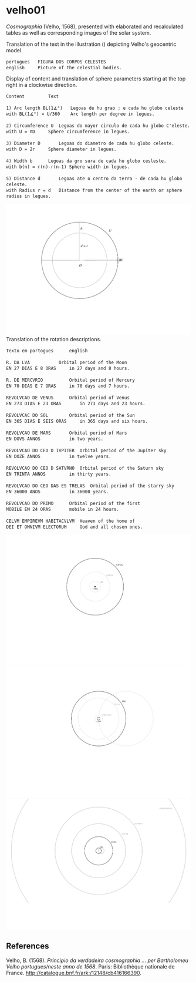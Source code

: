 # velho01
*Cosmographia* (Velho, 1568), presented with elaborated and recalculated tables as well as corresponding images of the solar system.

Translation of the text in the illustration () depicting Velho's geocentric model.			
~~~
portugues	FIGURA DOS CORPOS CELESTES			
english		Picture of the celestial bodies.
~~~

Display of content and translation of sphere parameters starting at the top right in a clockwise direction.		
~~~
Content			Text	

1) Arc length BL(1∡°)	Legoas de hu grao : e cada hu globo celeste
with BL(1∡°) = U/360	Arc length per degree in legues.	

2) Circumference U	Legoas do mayor circulo de cada hu globo C'eleste.				
with U = πD		Sphere circumference in legues.	

3) Diameter D		Legoas do diametro de cada hu globo celeste.	
with D = 2r		Sphere diameter in legues.	

4) Width b		Legoas da gro sura de cada hu globo cesleste.	
with b(n) = r(n)-r(n-1)	Sphere width in legues.	
	
5) Distance d		Legoas ate o centro da terra ‐ de cada hu globo celeste.
with Radius r = d	Distance from the center of the earth or sphere radius in legues.
~~~			
![figure.\label{velho01}](velho01.png)
Translation of the rotation descriptions.		
~~~
Texto em portogues		english

R. DA LVA			Orbital period of the Moon
EN 27 DIAS E 8 ORAS		in 27 days and 8 hours.

R. DE MERCVRIO			Orbital period of Mercury
EN 70 DIAS E 7 ORAS		in 70 days and 7 hours.

REVOLVCAO DE VENUS		Orbital period of Venus
EN 273 DIAS E 23 ORAS		in 273 days and 23 hours.

REVOLVCAC DO SOL		Orbital period of the Sun
EN 365 DIAS E SEIS ORAS		in 365 days and six hours.

REVOLVCAO DE MARS		Orbital period of Mars
EN DOVS ANNOS			in two years.

REVOLVCAO DO CEO D IVPITER	Orbital period of the Jupiter sky
EN DOZE ANNOS			in twelve years.

REVOLVCAO DO CEO D SATVRNO	Orbital period of the Saturn sky
EN TRINTA ANNOS			in thirty years.

REVOLVCAO DO CEO DAS ES TRELAS	Orbital period of the starry sky
EN 36000 ANOS			in 36000 years.

REVOLVCAO DO PRIMO		Orbital period of the first
MOBILE EM 24 ORAS		mobile in 24 hours.

CELVM EMPIREVM HABITACVLVM	Heaven of the home of
DEI ET OMNIVM ELECTORUM		God and all chosen ones.
~~~
![figure.\label{velho02}](velho02.png)
![figure.\label{velho03}](velho03.png)
![figure.\label{velho04}](velho04.png)
## References
Velho, B. (1568). *Principio da verdadeira cosmographia ... per Bartholomeu Velho portugues/neste anno de 1568*. Paris: Bibliothèque nationale de France. http://catalogue.bnf.fr/ark:/12148/cb416166390.
